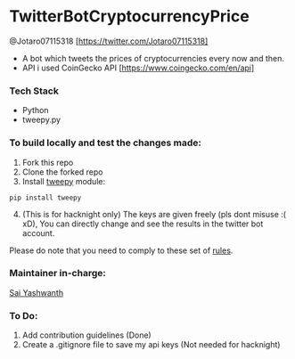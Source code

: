 # TwitterBotCryptocurrencyPrice

@Jotaro07115318
[https://twitter.com/Jotaro07115318]

- A bot which tweets the prices of cryptocurrencies every now and then.
- API i used CoinGecko API [https://www.coingecko.com/en/api]


### Tech Stack

- Python
- tweepy.py

### To build locally and test the changes made:

1) Fork this repo
2) Clone the forked repo
3) Install [tweepy](https://pypi.org/project/tweepy/) module:
```
pip install tweepy
```
4) (This is for hacknight only) The keys are given freely (pls dont misuse :( xD), You can directly change and see the results in the twitter bot account.

Please do note that you need to comply to these set of [rules](https://help.twitter.com/en/rules-and-policies/twitter-automation).

### Maintainer in-charge:

[Sai Yashwanth](https://github.com/theyashwanthsai)


### To Do:
1) Add contribution guidelines (Done)
2) Create a .gitignore file to save my api keys (Not needed for hacknight)
